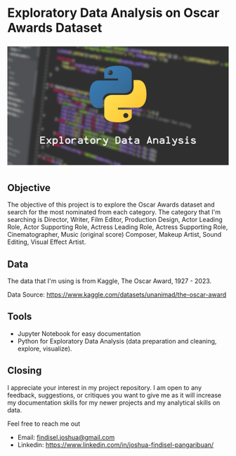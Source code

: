 # Exploratory Data Analysis on Oscar Awards Dataset

<img src='Images/EDA_cover.png' width ="800">

## Objective
The objective of this project is to explore the Oscar Awards dataset and search for the most nominated from each category. The category that I'm searching is Director, Writer, Film Editor, Production Design, Actor Leading Role, Actor Supporting Role, Actress Leading Role, Actress Supporting Role, Cinematographer, Music (original score) Composer, Makeup Artist, Sound Editing, Visual Effect Artist.

## Data
The data that I'm using is from Kaggle, The Oscar Award, 1927 - 2023.

Data Source: https://www.kaggle.com/datasets/unanimad/the-oscar-award

## Tools
- Jupyter Notebook for easy documentation 
- Python for Exploratory Data Analysis (data preparation and cleaning, explore, visualize).

## Closing
I appreciate your interest in my project repository. I am open to any feedback, suggestions, or critiques you want to give me as it will increase my documentation skills for my newer projects and my analytical skills on data.

Feel free to reach me out 

  - Email: findisel.joshua@gmail.com
  - Linkedin: https://www.linkedin.com/in/joshua-findisel-pangaribuan/
